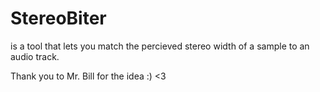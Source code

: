 # StereoBiter

is a tool that lets you match the percieved stereo width of a sample to an audio track.

Thank you to Mr. Bill for the idea :) <3
